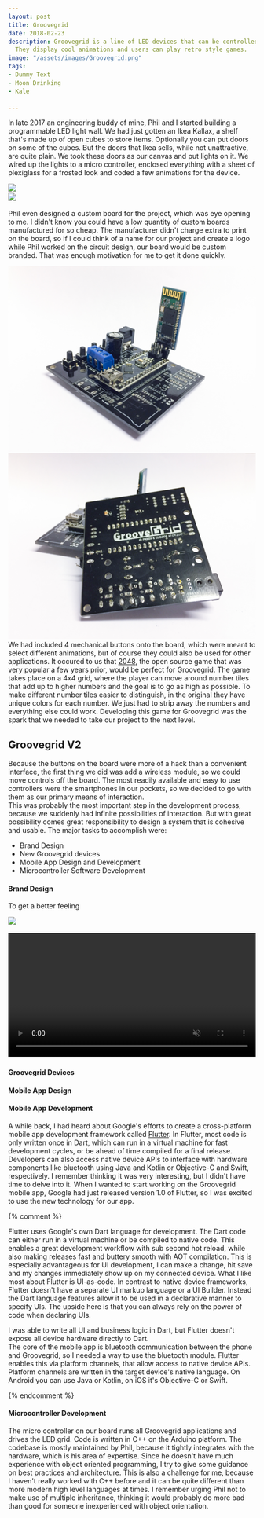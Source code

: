 ```yaml
---
layout: post
title: Groovegrid
date: 2018-02-23
description: Groovegrid is a line of LED devices that can be controlled via smartphone.
  They display cool animations and users can play retro style games.
image: "/assets/images/Groovegrid.png"
tags:
- Dummy Text
- Moon Drinking
- Kale

---
```

In late 2017 an engineering buddy of mine, Phil and I started building a programmable LED light wall. We had just gotten an Ikea Kallax, a shelf that's made up of open cubes to store items. Optionally you can put doors on some of the cubes. But the doors that Ikea sells, while not unattractive, are quite plain. We took these doors as our canvas and put lights on it. We wired up the lights to a micro controller, enclosed everything with a sheet of plexiglass for a frosted look and coded a few animations for the device.

<div class='pics_in_a_row'>
<div style="flex: 1.0;">
<img src='https://www.ikea.com/PIAimages/0644182_PE702466_S5.JPG'>
</div>
<div style="flex: 0.75018;">
<img src='https://i.ibb.co/7KnNZj8/Groovegrid-Door-edit-compressed.jpg'>
</div>
</div>

Phil even designed a custom board for the project, which was eye opening to me. I didn't know you could have a low quantity of custom boards manufactured for so cheap. The manufacturer didn't charge extra to print on the board, so if I could think of a name for our project and create a logo while Phil worked on the circuit design, our board would be custom branded. That was enough motivation for me to get it done quickly.

![](/assets/images/Groovegrid-Board_edit.jpg#half)
![](/assets/images/Groovegrid-Board-Back_edit.jpg#half)
We had included 4 mechanical buttons onto the board, which were meant to select different animations, but of course they could also be used for other applications.
It occured to us that [2048](https://en.wikipedia.org/wiki/2048_(video_game)), the open source game that was very popular a few years prior, would be perfect for Groovegrid. The game takes place on a 4x4 grid, where the player can move around number tiles that add up to higher numbers and the goal is to go as high as possible. To make different number tiles easier to distinguish, in the original they have unique colors for each number. We just had to strip away the numbers and everything else could work. Developing this game for Groovegrid was the spark that we needed to take our project to the next level.

## Groovegrid V2

Because the buttons on the board were more of a hack than a convenient interface, the first thing we did was add a wireless module, so we could move controls off the board. The most readily available and easy to use controllers were the smartphones in our pockets, so we decided to go with them as our primary means of interaction.  
This was probably the most important step in the development process, because we suddenly had infinite possibilities of interaction. But with great possibility comes great responsibility to design a system that is cohesive and usable. The major tasks to accomplish were:

* Brand Design
* New Groovegrid devices
* Mobile App Design and Development
* Microcontroller Software Development

#### Brand Design

To get a better feeling

![](https://i.ibb.co/SvJTYJD/Groove-Grid-Moodboard-Export-compressed.jpg#full)

<video autoplay="autoplay" loop="loop" muted playsinline style="width: 100%; height: auto;">
<source src="/assets/images/Groovegrid-Logo-Prototype.mp4" type="video/mp4" />
</video>

#### Groovegrid Devices

#### Mobile App Design

#### Mobile App Development

A while back, I had heard about Google's efforts to create a cross-platform mobile app development framework called [Flutter](https://flutter.dev "Flutter"). In Flutter, most code is only written once in Dart, which can run in a virtual machine for fast development cycles, or be ahead of time compiled for a final release. Developers can also access native device APIs to interface with hardware components like bluetooth using Java and Kotlin or Objective-C and Swift, respectively. I remember thinking it was very interesting, but I didn't have time to delve into it. When I wanted to start working on the Groovegrid mobile app, Google had just released version 1.0 of Flutter, so I was excited to use the new technology for our app.

{% comment %}

Flutter uses Google's own Dart language for development. The Dart code can either run in a virtual machine or be compiled to native code. This enables a great development workflow with sub second hot reload, while also making releases fast and buttery smooth with AOT compilation. This is especially advantageous for UI development, I can make a change, hit save and my changes immediately show up on my connected device. What I like most about Flutter is UI-as-code. In contrast to native device frameworks, Flutter doesn't have a separate UI markup language or a UI Builder. Instead the Dart language features allow it to be used in a declarative manner to specify UIs. The upside here is that you can always rely on the power of code when declaring UIs.

I was able to write all UI and business logic in Dart, but Flutter doesn't expose all device hardware directly to Dart.  
The core of the mobile app is bluetooth communication between the phone and Groovegrid, so I needed a way to use the bluetooth module. Flutter enables this via platform channels, that allow access to native device APIs. Platform channels are written in the target device's native language. On Android you can use Java or Kotlin, on iOS it's Objective-C or Swift.

{% endcomment %}

#### Microcontroller Development

The micro controller on our board runs all Groovegrid applications and drives the LED grid. Code is written in C++ on the Arduino platform. The codebase is mostly maintained by Phil, because it tightly integrates with the hardware, which is his area of expertise. Since he doesn't have much experience with object oriented programming, I try to give some guidance on best practices and architecture. This is also a challenge for me, because I haven't really worked with C++ before and it can be quite different than more modern high level languages at times. I remember urging Phil not to make use of multiple inheritance, thinking it would probably do more bad than good for someone inexperienced with object orientation.